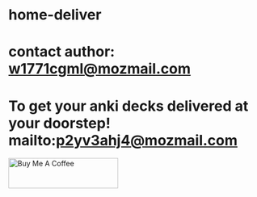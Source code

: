 # home-deliver
# contact author: w1771cgml@mozmail.com
# To get your anki decks delivered at your doorstep! mailto:p2yv3ahj4@mozmail.com 
<a href="https://www.buymeacoffee.com/sarahk.links" target="_blank"><img src="https://cdn.buymeacoffee.com/buttons/v2/default-yellow.png" alt="Buy Me A Coffee" style="height: 60px !important;width: 217px !important;" ></a>
